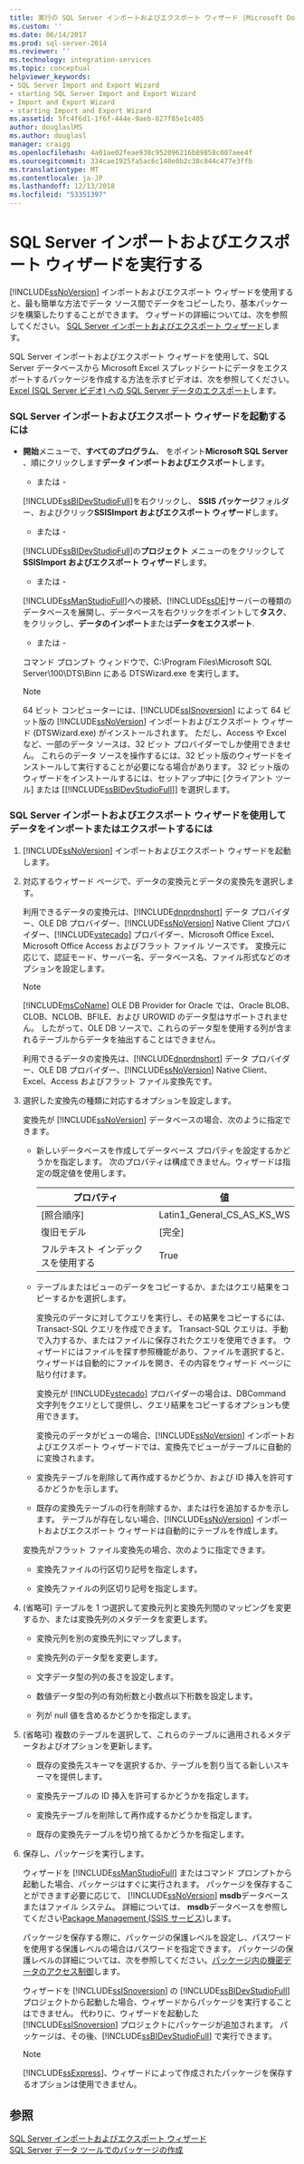 ```yaml
---
title: 実行の SQL Server インポートおよびエクスポート ウィザード |Microsoft Docs
ms.custom: ''
ms.date: 06/14/2017
ms.prod: sql-server-2014
ms.reviewer: ''
ms.technology: integration-services
ms.topic: conceptual
helpviewer_keywords:
- SQL Server Import and Export Wizard
- starting SQL Server Import and Export Wizard
- Import and Export Wizard
- starting Import and Export Wizard
ms.assetid: 5fc4f6d1-1f6f-444e-9aeb-827f85e1c405
author: douglaslMS
ms.author: douglasl
manager: craigg
ms.openlocfilehash: 4a01ae02feae938c952096216b89858c007aee4f
ms.sourcegitcommit: 334cae1925fa5ac6c140e0b2c38c844c477e3ffb
ms.translationtype: MT
ms.contentlocale: ja-JP
ms.lasthandoff: 12/13/2018
ms.locfileid: "53351397"
---
```

# <a name="run-the-sql-server-import-and-export-wizard"></a>SQL Server インポートおよびエクスポート ウィザードを実行する
  [!INCLUDE[ssNoVersion](../../includes/ssnoversion-md.md)] インポートおよびエクスポート ウィザードを使用すると、最も簡単な方法でデータ ソース間でデータをコピーしたり、基本パッケージを構築したりすることができます。 ウィザードの詳細については、次を参照してください。 [SQL Server インポートおよびエクスポート ウィザード](import-and-export-data-with-the-sql-server-import-and-export-wizard.md)します。  
  
 SQL Server インポートおよびエクスポート ウィザードを使用して、SQL Server データベースから Microsoft Excel スプレッドシートにデータをエクスポートするパッケージを作成する方法を示すビデオは、次を参照してください。 [Excel (SQL Server ビデオ) への SQL Server データのエクスポート](https://go.microsoft.com/fwlink/?LinkId=131024)します。  
  
### <a name="to-start-the-sql-server-import-and-export-wizard"></a>SQL Server インポートおよびエクスポート ウィザードを起動するには  
  
-   **開始**メニューで、**すべてのプログラム**、 をポイント**Microsoft SQL Server** 、順にクリックします**データ インポートおよびエクスポート**します。  
  
     - または -  
  
     [!INCLUDE[ssBIDevStudioFull](../../includes/ssbidevstudiofull-md.md)]を右クリックし、 **SSIS パッケージ**フォルダー、およびクリック**SSISImport およびエクスポート ウィザード**します。  
  
     - または -  
  
     [!INCLUDE[ssBIDevStudioFull](../../includes/ssbidevstudiofull-md.md)]の**プロジェクト** メニューのをクリックして**SSISImport およびエクスポート ウィザード**します。  
  
     - または -  
  
     [!INCLUDE[ssManStudioFull](../../includes/ssmanstudiofull-md.md)]への接続、[!INCLUDE[ssDE](../../includes/ssde-md.md)]サーバーの種類のデータベースを展開し、データベースを右クリックをポイントして**タスク**、をクリックし、**データのインポート**または**データをエクスポート**.  
  
     - または -  
  
     コマンド プロンプト ウィンドウで、C:\Program Files\Microsoft SQL Server\100\DTS\Binn にある DTSWizard.exe を実行します。  
  
    > [!NOTE]  
    >  64 ビット コンピューターには、[!INCLUDE[ssISnoversion](../../includes/ssisnoversion-md.md)] によって 64 ビット版の [!INCLUDE[ssNoVersion](../../includes/ssnoversion-md.md)] インポートおよびエクスポート ウィザード (DTSWizard.exe) がインストールされます。 ただし、Access や Excel など、一部のデータ ソースは、32 ビット プロバイダーでしか使用できません。 これらのデータ ソースを操作するには、32 ビット版のウィザードをインストールして実行することが必要になる場合があります。 32 ビット版のウィザードをインストールするには、セットアップ中に [クライアント ツール] または [[!INCLUDE[ssBIDevStudioFull](../../includes/ssbidevstudiofull-md.md)]] を選択します。  
  
### <a name="to-import-or-export-data-by-using-the-sql-server-import-and-export-wizard"></a>SQL Server インポートおよびエクスポート ウィザードを使用してデータをインポートまたはエクスポートするには  
  
1.  [!INCLUDE[ssNoVersion](../../includes/ssnoversion-md.md)] インポートおよびエクスポート ウィザードを起動します。  
  
2.  対応するウィザード ページで、データの変換元とデータの変換先を選択します。  
  
     利用できるデータの変換元は、[!INCLUDE[dnprdnshort](../../includes/dnprdnshort-md.md)] データ プロバイダー、OLE DB プロバイダー、[!INCLUDE[ssNoVersion](../../includes/ssnoversion-md.md)] Native Client プロバイダー、[!INCLUDE[vstecado](../../includes/vstecado-md.md)] プロバイダー、Microsoft Office Excel、Microsoft Office Access およびフラット ファイル ソースです。 変換元に応じて、認証モード、サーバー名、データベース名、ファイル形式などのオプションを設定します。  
  
    > [!NOTE]  
    >  [!INCLUDE[msCoName](../../includes/msconame-md.md)] OLE DB Provider for Oracle では、Oracle BLOB、CLOB、NCLOB、BFILE、および UROWID のデータ型はサポートされません。 したがって、OLE DB ソースで、これらのデータ型を使用する列が含まれるテーブルからデータを抽出することはできません。  
  
     利用できるデータの変換先は、[!INCLUDE[dnprdnshort](../../includes/dnprdnshort-md.md)] データ プロバイダー、OLE DB プロバイダー、[!INCLUDE[ssNoVersion](../../includes/ssnoversion-md.md)] Native Client、Excel、Access およびフラット ファイル変換先です。  
  
3.  選択した変換先の種類に対応するオプションを設定します。  
  
     変換先が [!INCLUDE[ssNoVersion](../../includes/ssnoversion-md.md)] データベースの場合、次のように指定できます。  
  
    -   新しいデータベースを作成してデータベース プロパティを設定するかどうかを指定します。 次のプロパティは構成できません。ウィザードは指定の既定値を使用します。  
  
        |プロパティ|値|  
        |--------------|-----------|  
        |[照合順序]|Latin1_General_CS_AS_KS_WS|  
        |復旧モデル|[完全]|  
        |フルテキスト インデックスを使用する|True|  
  
    -   テーブルまたはビューのデータをコピーするか、またはクエリ結果をコピーするかを選択します。  
  
         変換元のデータに対してクエリを実行し、その結果をコピーするには、Transact-SQL クエリを作成できます。 Transact-SQL クエリは、手動で入力するか、またはファイルに保存されたクエリを使用できます。 ウィザードにはファイルを探す参照機能があり、ファイルを選択すると、ウィザードは自動的にファイルを開き、その内容をウィザード ページに貼り付けます。  
  
         変換元が [!INCLUDE[vstecado](../../includes/vstecado-md.md)] プロバイダーの場合は、DBCommand 文字列をクエリとして提供し、クエリ結果をコピーするオプションも使用できます。  
  
         変換元のデータがビューの場合、[!INCLUDE[ssNoVersion](../../includes/ssnoversion-md.md)] インポートおよびエクスポート ウィザードでは、変換先でビューがテーブルに自動的に変換されます。  
  
    -   変換先テーブルを削除して再作成するかどうか、および ID 挿入を許可するかどうかを示します。  
  
    -   既存の変換先テーブルの行を削除するか、または行を追加するかを示します。 テーブルが存在しない場合、[!INCLUDE[ssNoVersion](../../includes/ssnoversion-md.md)] インポートおよびエクスポート ウィザードは自動的にテーブルを作成します。  
  
     変換先がフラット ファイル変換先の場合、次のように指定できます。  
  
    -   変換先ファイルの行区切り記号を指定します。  
  
    -   変換先ファイルの列区切り記号を指定します。  
  
4.  (省略可) テーブルを 1 つ選択して変換元列と変換先列間のマッピングを変更するか、または変換先列のメタデータを変更します。  
  
    -   変換元列を別の変換先列にマップします。  
  
    -   変換先列のデータ型を変更します。  
  
    -   文字データ型の列の長さを設定します。  
  
    -   数値データ型の列の有効桁数と小数点以下桁数を設定します。  
  
    -   列が null 値を含めるかどうかを指定します。  
  
5.  (省略可) 複数のテーブルを選択して、これらのテーブルに適用されるメタデータおよびオプションを更新します。  
  
    -   既存の変換先スキーマを選択するか、テーブルを割り当てる新しいスキーマを提供します。  
  
    -   変換先テーブルの ID 挿入を許可するかどうかを指定します。  
  
    -   変換先テーブルを削除して再作成するかどうかを指定します。  
  
    -   既存の変換先テーブルを切り捨てるかどうかを指定します。  
  
6.  保存し、パッケージを実行します。  
  
     ウィザードを [!INCLUDE[ssManStudioFull](../../includes/ssmanstudiofull-md.md)] またはコマンド プロンプトから起動した場合、パッケージはすぐに実行されます。 パッケージを保存することができます必要に応じて、 [!INCLUDE[ssNoVersion](../../includes/ssnoversion-md.md)] **msdb**データベースまたはファイル システム。 詳細については、 **msdb**データベースを参照してください[Package Management &#40;SSIS サービス&#41;](../service/package-management-ssis-service.md)します。  
  
     パッケージを保存する際に、パッケージの保護レベルを設定し、パスワードを使用する保護レベルの場合はパスワードを指定できます。 パッケージの保護レベルの詳細については、次を参照してください。[パッケージ内の機密データのアクセス制御](../security/access-control-for-sensitive-data-in-packages.md)します。  
  
     ウィザードを [!INCLUDE[ssISnoversion](../../includes/ssisnoversion-md.md)] の [!INCLUDE[ssBIDevStudioFull](../../includes/ssbidevstudiofull-md.md)] プロジェクトから起動した場合、ウィザードからパッケージを実行することはできません。 代わりに、ウィザードを起動した [!INCLUDE[ssISnoversion](../../includes/ssisnoversion-md.md)] プロジェクトにパッケージが追加されます。 パッケージは、その後、[!INCLUDE[ssBIDevStudioFull](../../includes/ssbidevstudiofull-md.md)] で実行できます。  
  
    > [!NOTE]  
    >  [!INCLUDE[ssExpress](../../includes/ssexpress-md.md)]、ウィザードによって作成されたパッケージを保存するオプションは使用できません。  
  
## <a name="see-also"></a>参照  
 [SQL Server インポートおよびエクスポート ウィザード](import-and-export-data-with-the-sql-server-import-and-export-wizard.md)   
 [SQL Server データ ツールでのパッケージの作成](../create-packages-in-sql-server-data-tools.md)  
  
  
